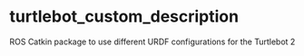 # turtlebot_custom_description
ROS Catkin package to use different URDF configurations for the Turtlebot 2
